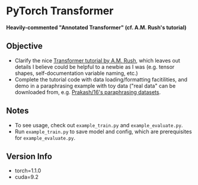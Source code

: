 # PyTorch Transformer

**Heavily-commented "Annotated Transformer" (cf. A.M. Rush's tutorial)**

## Objective

* Clarify the nice [Transformer tutorial by A.M. Rush](https://nlp.seas.harvard.edu/2018/04/03/attention.html), which leaves out details I believe could be helpful to a newbie as I was (e.g. tensor shapes, self-documentation variable naming, etc.)
* Complete the tutorial code with data loading/formatting facitilities, and demo in a paraphrasing example with toy data ("real data" can be downloaded from, e.g. [Prakash/16's paraphrasing datasets](https://github.com/iamaaditya/neural-paraphrase-generation/tree/add-license-1/data).

## Notes

* To see usage, check out `example_train.py` and `example_evaluate.py`.
* Run `example_train.py` to save model and config, which are prerequisites for `example_evaluate.py`. 

## Version Info

* torch=1.1.0
* cuda=9.2
